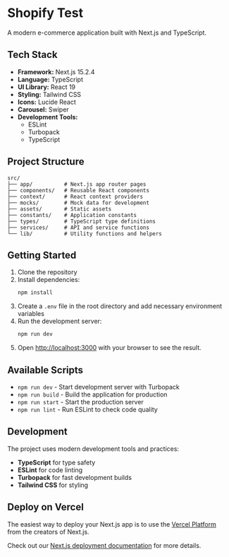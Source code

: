 # Shopify Test

A modern e-commerce application built with Next.js and TypeScript.

## Tech Stack

- **Framework:** Next.js 15.2.4
- **Language:** TypeScript
- **UI Library:** React 19
- **Styling:** Tailwind CSS
- **Icons:** Lucide React
- **Carousel:** Swiper
- **Development Tools:**
  - ESLint
  - Turbopack
  - TypeScript

## Project Structure

```
src/
├── app/          # Next.js app router pages
├── components/   # Reusable React components
├── context/      # React context providers
├── mocks/        # Mock data for development
├── assets/       # Static assets
├── constants/    # Application constants
├── types/        # TypeScript type definitions
├── services/     # API and service functions
└── lib/          # Utility functions and helpers
```

## Getting Started

1. Clone the repository
2. Install dependencies:
   ```bash
   npm install
   ```
3. Create a `.env` file in the root directory and add necessary environment variables
4. Run the development server:
   ```bash
   npm run dev
   ```
5. Open [http://localhost:3000](http://localhost:3000) with your browser to see the result.

## Available Scripts

- `npm run dev` - Start development server with Turbopack
- `npm run build` - Build the application for production
- `npm run start` - Start the production server
- `npm run lint` - Run ESLint to check code quality

## Development

The project uses modern development tools and practices:

- **TypeScript** for type safety
- **ESLint** for code linting
- **Turbopack** for fast development builds
- **Tailwind CSS** for styling

## Deploy on Vercel

The easiest way to deploy your Next.js app is to use the [Vercel Platform](https://vercel.com/new?utm_medium=default-template&filter=next.js&utm_source=create-next-app&utm_campaign=create-next-app-readme) from the creators of Next.js.

Check out our [Next.js deployment documentation](https://nextjs.org/docs/app/building-your-application/deploying) for more details.
